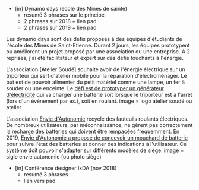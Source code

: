 - [in] Dynamo days (ecole des Mines de sainté)
  - resumé 3 phrases sur le principe
  - 2 phrases sur 2018 + lien pad
  - 2 phrases sur 2019 + lien pad

Les dynamo days sont des défis proposés à des équipes d'étudiants de l'école des Mines de Saint-Etienne. Durant 2 jours, les équipes prototypent ou améliorent un projet proposé par une association ou une entreprise. 
A 2 reprises, j'ai été facilitateur et expert sur des défis touchants à l'énergie.

L'association [Atelier Soudé] souhaite avoir de l'énergie électrique sur un triporteur qui sert d'atelier mobile pour la réparation d'électroménager. Le but est de pouvoir alimenter du petit matériel comme une lampe, un fer à souder ou une enceinte. Le [défi est de prototyper un générateur d'électricité](https://pad.lamyne.org/boite_a_energie_velo) qui va charger une batterie soit lorsque le triporteur est à l'arrêt (lors d'un événement par ex.), soit en roulant.
image = logo atelier soudé ou atelier

L'association [Envie d'Autonomie](http://www.envieautonomie.org) recycle des fauteuils roulants électriques. De nombreux utilisateurs, par méconnaissance, ne gèrent pas correctement la recharge des batteries qui doivent être rempacées fréquemment. En 2019, [Envie d'Autonomie a proposé de concevoir un mouchard de batterie](https://pad.lamyne.org/dynamo_days_2019_envie_autonomie) pour suivre l'état des batteries et donner des indications à l'utilisateur. Ce système doit pouvoir s'adapter sur différents modèles de siège.
image = sigle envie autonomie (ou photo siège)

- [in] Conférence designer IxDA (nov 2018)
  - resumé 3 phrases
  - lien vers pad
